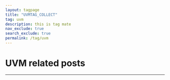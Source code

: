 ```yaml
---
layout: tagpage
title: "UVMTAG_COLLECT"
tag: uvm
description: this is tag mate
nav_exclude: true
search_exclude: true
permalink: /tag/uvm
---
```


# UVM related posts

---




